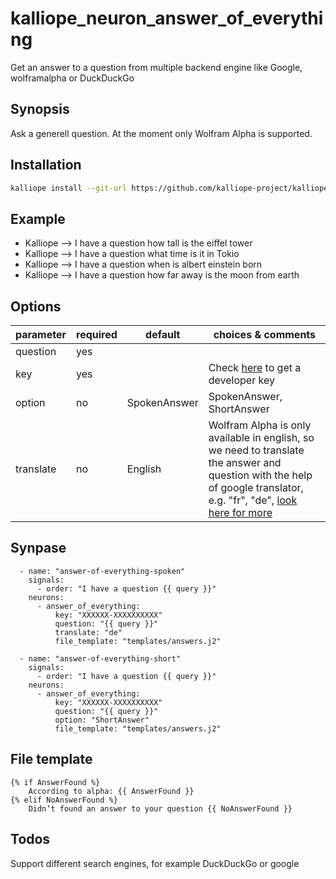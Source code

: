 # kalliope_neuron_answer_of_everything
Get an answer to a question from multiple backend engine like Google, wolframalpha or DuckDuckGo

## Synopsis
Ask a generell question. At the moment only Wolfram Alpha is supported.

## Installation
```bash
kalliope install --git-url https://github.com/kalliope-project/kalliope_neuron_answer_of_everything.git
```

## Example
- Kalliope --> I have a question how tall is the eiffel tower 
- Kalliope --> I have a question what time is it in Tokio
- Kalliope --> I have a question when is albert einstein born
- Kalliope --> I have a question how far away is the moon from earth

## Options
| parameter | required | default | choices & comments |
|-----------|----------|---------|--------------------|
| question  | yes      |         |                    |
| key       | yes      |         | Check [here](https://products.wolframalpha.com/api/) to get a developer key |
| option    | no       | SpokenAnswer | SpokenAnswer, ShortAnswer |
| translate | no       | English | Wolfram Alpha is only available in english, so we need to translate the answer and question with the help of google translator, e.g. "fr", "de", [look here for more](https://cloud.google.com/translate/docs/languages) |


## Synpase
```
  - name: "answer-of-everything-spoken"
    signals: 
      - order: "I have a question {{ query }}"
    neurons:
      - answer_of_everything:
          key: "XXXXXX-XXXXXXXXXX"
          question: "{{ query }}"
          translate: "de"
          file_template: "templates/answers.j2"

  - name: "answer-of-everything-short"
    signals: 
      - order: "I have a question {{ query }}"
    neurons:
      - answer_of_everything:
          key: "XXXXXX-XXXXXXXXXX"
          question: "{{ query }}"
          option: "ShortAnswer"
          file_template: "templates/answers.j2"

```

## File template
```
{% if AnswerFound %} 
    According to alpha: {{ AnswerFound }}
{% elif NoAnswerFound %} 
    Didn’t found an answer to your question {{ NoAnswerFound }} 

 ```

## Todos
Support different search engines, for example DuckDuckGo or google
